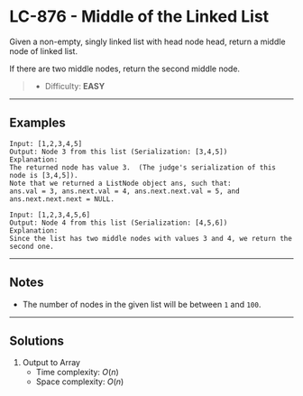 # LC-876 - Middle of the Linked List

Given a non-empty, singly linked list with head node head, return a middle node of linked list.

If there are two middle nodes, return the second middle node.

> * Difficulty: **EASY**

---
## Examples

```
Input: [1,2,3,4,5]
Output: Node 3 from this list (Serialization: [3,4,5])
Explanation:
The returned node has value 3.  (The judge's serialization of this node is [3,4,5]).
Note that we returned a ListNode object ans, such that:
ans.val = 3, ans.next.val = 4, ans.next.next.val = 5, and ans.next.next.next = NULL.
```

```
Input: [1,2,3,4,5,6]
Output: Node 4 from this list (Serialization: [4,5,6])
Explanation:
Since the list has two middle nodes with values 3 and 4, we return the second one.
```

---
## Notes

* The number of nodes in the given list will be between `1` and `100`.

---
## Solutions

1. Output to Array
    * Time complexity: $O(n)$
    * Space complexity: $O(n)$